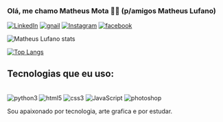 
### Olá, me chamo Matheus Mota 🖖🏼 (p/amigos Matheus Lufano)
[![LinkedIn](https://img.shields.io/badge/LinkedIn-0077B5?style=for-the-badge&logo=linkedin&logoColor=white
)](https://www.linkedin.com/in/matheus-santos-mota-ab35b0283/)
[![gnail](https://img.shields.io/badge/Gmail-D14836?style=for-the-badge&logo=gmail&logoColor=white
)](href="mailto:matheuslufano93@gmail.com")
[![Instagram](https://img.shields.io/badge/Instagram-E4405F?style=for-the-badge&logo=instagram&logoColor=white
)](https://www.instagram.com/mateu.py/)
[![facebook](https://img.shields.io/badge/Facebook-1877F2?style=for-the-badge&logo=facebook&logoColor=white
)](https://www.facebook.com/matheus.santosmota.90)

![Matheus Lufano stats](https://github-readme-stats.vercel.app/api?username=Mathueslufano&show_icons=true&theme=radical)

[![Top Langs](https://github-readme-stats.vercel.app/api/top-langs/?username=Mathueslufano)](https://github.com/anuraghazra/github-readme-stats)
## Tecnologias que eu uso:

<dive style="display:inline_block"><br/>
    <img align="center" alt="python3" src="https://img.shields.io/badge/Python-3776AB?style=for-the-badge&logo=python&logoColor=white" >
    <img align="center" alt="html5" src="https://img.shields.io/badge/HTML5-E34F26?style=for-the-badge&logo=html5&logoColor=white" > 
    <img align="center" alt="css3" src="https://img.shields.io/badge/CSS3-1572B6?style=for-the-badge&logo=css3&logoColor=white" > 
    <img align="center" alt="JavaScript" src="https://img.shields.io/badge/JavaScript-F7DF1E?style=for-the-badge&logo=javascript&logoColor=black" >
    <img align="center" alt="photoshop" src="https://img.shields.io/badge/Adobe%20Photoshop-31A8FF?style=for-the-badge&logo=Adobe%20Photoshop&logoColor=black" >
</dive> 

Sou apaixonado por tecnologia, arte grafica e por estudar.
